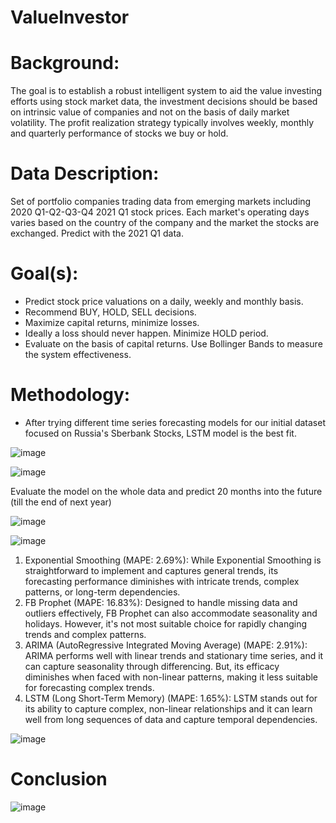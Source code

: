 # ValueInvestor 

# Background:

The goal is to establish a robust intelligent system to aid the value investing efforts using stock market data, the investment decisions should be based on intrinsic value of companies and not on the basis of daily market volatility. The profit realization strategy typically involves weekly, monthly and quarterly performance of stocks we buy or hold.

# Data Description:

Set of portfolio companies trading data from emerging markets including 2020 Q1-Q2-Q3-Q4 2021 Q1 stock prices. Each market's operating days varies based on the country of the company and the market the stocks are exchanged. Predict with the 2021 Q1 data.

# Goal(s):

* Predict stock price valuations on a daily, weekly and monthly basis.
* Recommend BUY, HOLD, SELL decisions.
* Maximize capital returns, minimize losses.
* Ideally a loss should never happen. Minimize HOLD period.
* Evaluate on the basis of capital returns. Use Bollinger Bands to measure the system effectiveness.

# Methodology:

* After trying different time series forecasting models for our initial dataset focused on Russia's Sberbank Stocks, LSTM model is the best fit.

![image](https://github.com/53KIbGcAqz0Gokmj/DeYOPOp5UPd8ZajM/assets/143815258/31425613-e0e3-4790-9c48-666d5fb10ebe)

![image](https://github.com/53KIbGcAqz0Gokmj/DeYOPOp5UPd8ZajM/assets/143815258/5c8780e4-22b8-4770-b895-3651a40bf9f3)

Evaluate the model on the whole data and predict 20 months into the future (till the end of next year) 

![image](https://github.com/53KIbGcAqz0Gokmj/DeYOPOp5UPd8ZajM/assets/143815258/e6269803-319c-4ea8-9df8-cef6ab5b2ef2)


![image](https://github.com/53KIbGcAqz0Gokmj/DeYOPOp5UPd8ZajM/assets/143815258/e767734f-b751-4c6e-b781-540b260511dc)


1. Exponential Smoothing (MAPE: 2.69%): While Exponential Smoothing is straightforward to implement and captures general trends, its forecasting performance diminishes with intricate trends, complex patterns, or long-term dependencies.
2. FB Prophet (MAPE: 16.83%): Designed to handle missing data and outliers effectively, FB Prophet can also accommodate seasonality and holidays. However, it's not most suitable choice for rapidly changing trends and complex patterns.
3. ARIMA (AutoRegressive Integrated Moving Average) (MAPE: 2.91%): ARIMA performs well with linear trends and stationary time series, and it can capture seasonality through differencing. But, its efficacy diminishes when faced with non-linear patterns, making it less suitable for forecasting complex trends.
4. LSTM (Long Short-Term Memory) (MAPE: 1.65%): LSTM stands out for its ability to capture complex, non-linear relationships and it can learn well from long sequences of data and capture temporal dependencies.
   
![image](https://github.com/53KIbGcAqz0Gokmj/DeYOPOp5UPd8ZajM/assets/143815258/dc8fc152-c51b-4459-8f8d-ff49d3d69e2f)

# Conclusion 

![image](https://github.com/53KIbGcAqz0Gokmj/DeYOPOp5UPd8ZajM/assets/143815258/ac781aa3-b118-442b-8576-569941f95cc7)


